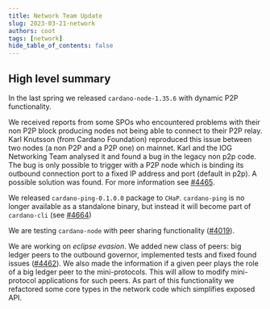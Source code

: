 ```yaml
---
title: Network Team Update
slug: 2023-03-21-network
authors: coot
tags: [network]
hide_table_of_contents: false
---
```


## High level summary

In the last spring we released `cardano-node-1.35.6` with dynamic P2P
functionality.

We received reports from some SPOs who encountered problems with their non
P2P block producing nodes not being able to connect to their P2P relay.  Karl
Knutsson (from Cardano Foundation) reproduced this issue between two nodes (a
non P2P and a P2P one) on mainnet.  Karl and the IOG Networking Team analysed
it and found a bug in the legacy non p2p code.  The bug is only possible to
trigger with a P2P node which is binding its outbound connection port to
a fixed IP address and port (default in p2p).  A possible solution was found.
For more information see [#4465].

We released `cardano-ping-0.1.0.0` package to `CHaP`.  `cardano-ping` is no
longer available as a standalone binary, but instead it will become part of
`cardano-cli` (see [#4664])

We are testing `cardano-node` with peer sharing functionality ([#4019]).

We are working on _eclipse evasion_.  We added new class of peers: big ledger
peers to the outbound governor, implemented tests and fixed found issues
([#4462]).  We also made the information if a given peer plays the role of
a big ledger peer to the mini-protocols.  This will allow to modify
mini-protocol applications for such peers.   As part of this functionality we
refactored some core types in the network code which simplifies exposed API.


[#4019]: https://github.com/input-output-hk/ouroboros-network/pull/4019
[#4462]: https://github.com/input-output-hk/ouroboros-network/pull/4462
[#4465]: https://github.com/input-output-hk/ouroboros-network/issues/4465
[#4664]: https://github.com/input-output-hk/cardano-node/pull/4664

